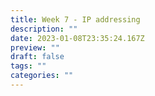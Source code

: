 ```yaml
---
title: Week 7 - IP addressing
description: ""
date: 2023-01-08T23:35:24.167Z
preview: ""
draft: false
tags: ""
categories: ""
---
```

